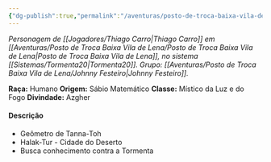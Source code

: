 ```yaml
---
{"dg-publish":true,"permalink":"/aventuras/posto-de-troca-baixa-vila-de-lena/daw-kruzar/"}
---
```


*Personagem de [[Jogadores/Thiago Carro\|Thiago Carro]] em [[Aventuras/Posto de Troca Baixa Vila de Lena/Posto de Troca Baixa Vila de Lena\|Posto de Troca Baixa Vila de Lena]], no sistema [[Sistemas/Tormenta20\|Tormenta20]].*
*Grupo: [[Aventuras/Posto de Troca Baixa Vila de Lena/Johnny Festeiro\|Johnny Festeiro]].*

**Raça:** Humano
**Origem:** Sábio Matemático
**Classe:** Místico da Luz e do Fogo
**Divindade:** Azgher

#### Descrição
- Geômetro de Tanna-Toh
- Halak-Tur - Cidade do Deserto
- Busca conhecimento contra a Tormenta
